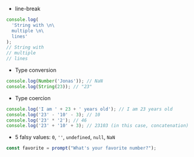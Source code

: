 - line-break

```javascript
console.log(
  'String with \n\
  multiple \n\
  lines'
);
// String with
// multiple
// lines
```

- Type conversion

```javascript
console.log(Number('Jonas')); // NaN
console.log(String(23)); // "23"
```

- Type coercion

```javascript
console.log('I am ' + 23 + ' years old'); // I am 23 years old
console.log('23' - '10' - 3); // 10
console.log('23' * '2'); // 46
console.log('23' + '10' + 3); // 23103 (in this case, concatenation)
```

- 5 falsy values: `0`, `''`, `undefined`, `null`, `NaN`

```javascript
const favorite = prompt("What's your favorite number?");
```
